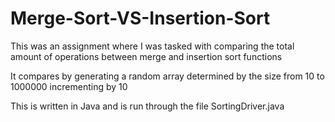 # Merge-Sort-VS-Insertion-Sort

This was an assignment where I was tasked with comparing the total amount of operations between merge and insertion sort functions

It compares by generating a random array determined by the size from 10 to 1000000 incrementing by 10

This is written in Java and is run through the file SortingDriver.java
